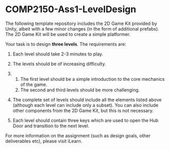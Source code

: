 # COMP2150-Ass1-LevelDesign
The following template repository includes the 2D Game Kit provided by Unity, albeit with a few minor changes (in the form of additional prefabs). The 2D Game Kit will be used to create a simple platformer.



Your task is to design **three levels**. The requirements are:

1. Each level should take 2-3 minutes to play.

2. The levels should be of increasing difficulty.

3. 1. The first level should be a simple introduction to the core mechanics of the game.
   2. The second and third levels should be more challenging.

4. The complete set of levels should include all the elements listed above (although each level can include only a subset). You can also include other components from the 2D Game Kit, but this is not necessary.

5. Each level should contain three keys which are used to open the Hub Door and transition to the next level.



For more information on the assignment (such as design goals, other deliverables etc), please visit iLearn. 